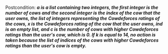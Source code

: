 Postcondition: ***a is a list containing two integers, the first integer is the number of cows and the second integer is the index of the cow that the user owns, the list of integers representing the Cowdeforces ratings of the cows, x is the Cowdeforces rating of the cow that the user owns, ind is an empty list, and c is the number of cows with higher Cowdeforces ratings than the user's cow, which is 0. If k is equal to 14, no action is taken because the list of indices of the cows with higher Cowdeforces ratings than the user's cow is empty.***
